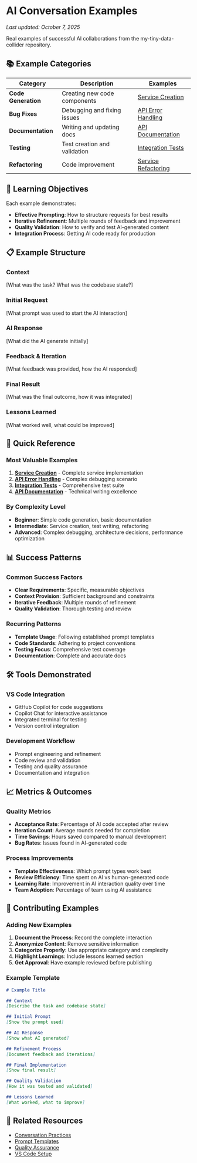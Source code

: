 # AI Conversation Examples

*Last updated: October 7, 2025*

Real examples of successful AI collaborations from the my-tiny-data-collider repository.

## 📚 Example Categories

| Category | Description | Examples |
|----------|-------------|----------|
| **Code Generation** | Creating new code components | [Service Creation](./code-generation/service-creation.md) |
| **Bug Fixes** | Debugging and fixing issues | [API Error Handling](./debugging/api-error-handling.md) |
| **Documentation** | Writing and updating docs | [API Documentation](./documentation/api-docs.md) |
| **Testing** | Test creation and validation | [Integration Tests](./testing/integration-tests.md) |
| **Refactoring** | Code improvement | [Service Refactoring](./refactoring/service-refactor.md) |

## 🎯 Learning Objectives

Each example demonstrates:
- **Effective Prompting**: How to structure requests for best results
- **Iterative Refinement**: Multiple rounds of feedback and improvement
- **Quality Validation**: How to verify and test AI-generated content
- **Integration Process**: Getting AI code ready for production

## 📋 Example Structure

### Context
[What was the task? What was the codebase state?]

### Initial Request
[What prompt was used to start the AI interaction]

### AI Response
[What did the AI generate initially]

### Feedback & Iteration
[What feedback was provided, how the AI responded]

### Final Result
[What was the final outcome, how it was integrated]

### Lessons Learned
[What worked well, what could be improved]

## 🚀 Quick Reference

### Most Valuable Examples
1. **[Service Creation](./code-generation/service-creation.md)** - Complete service implementation
2. **[API Error Handling](./debugging/api-error-handling.md)** - Complex debugging scenario
3. **[Integration Tests](./testing/integration-tests.md)** - Comprehensive test suite
4. **[API Documentation](./documentation/api-docs.md)** - Technical writing excellence

### By Complexity Level
- **Beginner**: Simple code generation, basic documentation
- **Intermediate**: Service creation, test writing, refactoring
- **Advanced**: Complex debugging, architecture decisions, performance optimization

## 📊 Success Patterns

### Common Success Factors
- **Clear Requirements**: Specific, measurable objectives
- **Context Provision**: Sufficient background and constraints
- **Iterative Feedback**: Multiple rounds of refinement
- **Quality Validation**: Thorough testing and review

### Recurring Patterns
- **Template Usage**: Following established prompt templates
- **Code Standards**: Adhering to project conventions
- **Testing Focus**: Comprehensive test coverage
- **Documentation**: Complete and accurate docs

## 🛠️ Tools Demonstrated

### VS Code Integration
- GitHub Copilot for code suggestions
- Copilot Chat for interactive assistance
- Integrated terminal for testing
- Version control integration

### Development Workflow
- Prompt engineering and refinement
- Code review and validation
- Testing and quality assurance
- Documentation and integration

## 📈 Metrics & Outcomes

### Quality Metrics
- **Acceptance Rate**: Percentage of AI code accepted after review
- **Iteration Count**: Average rounds needed for completion
- **Time Savings**: Hours saved compared to manual development
- **Bug Rates**: Issues found in AI-generated code

### Process Improvements
- **Template Effectiveness**: Which prompt types work best
- **Review Efficiency**: Time spent on AI vs human-generated code
- **Learning Rate**: Improvement in AI interaction quality over time
- **Team Adoption**: Percentage of team using AI assistance

## 🤝 Contributing Examples

### Adding New Examples
1. **Document the Process**: Record the complete interaction
2. **Anonymize Content**: Remove sensitive information
3. **Categorize Properly**: Use appropriate category and complexity
4. **Highlight Learnings**: Include lessons learned section
5. **Get Approval**: Have example reviewed before publishing

### Example Template
```markdown
# Example Title

## Context
[Describe the task and codebase state]

## Initial Prompt
[Show the prompt used]

## AI Response
[Show what AI generated]

## Refinement Process
[Document feedback and iterations]

## Final Implementation
[Show final result]

## Quality Validation
[How it was tested and validated]

## Lessons Learned
[What worked, what to improve]
```

## 🔗 Related Resources

- [Conversation Practices](../practices/conversation-practices.md)
- [Prompt Templates](../prompts/README.md)
- [Quality Assurance](../workflows/quality-assurance.md)
- [VS Code Setup](../practices/vscode-setup.md)